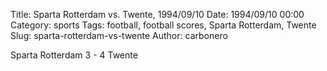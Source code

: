 Title: Sparta Rotterdam vs. Twente, 1994/09/10
Date: 1994/09/10 00:00
Category: sports
Tags: football, football scores, Sparta Rotterdam, Twente
Slug: sparta-rotterdam-vs-twente
Author: carbonero


Sparta Rotterdam 3 - 4 Twente
